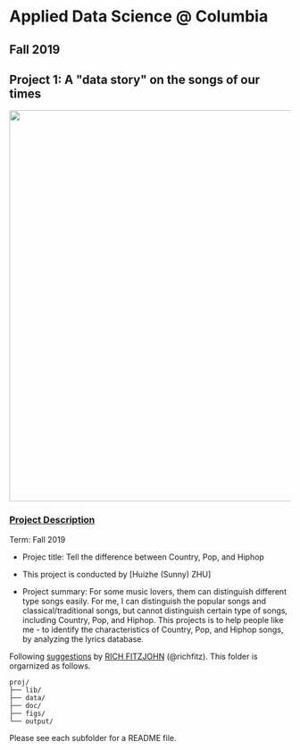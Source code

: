 # Applied Data Science @ Columbia
## Fall 2019
## Project 1: A "data story" on the songs of our times

<img src="https://blog.oup.com/wp-content/uploads/2016/02/1260-music.jpg" width="700">

### [Project Description](doc/)


Term: Fall 2019

+ Projec title: Tell the difference between Country, Pop, and Hiphop
+ This project is conducted by [Huizhe (Sunny) ZHU]

+ Project summary: For some music lovers, them can distinguish different type songs easily. For me, I can distinguish the popular songs and classical/traditional songs, but cannot distinguish certain type of songs, including Country, Pop, and Hiphop.  This projects is to help people like me - to identify the characteristics of Country, Pop, and Hiphop
 songs, by analyzing the lyrics database. 


Following [suggestions](http://nicercode.github.io/blog/2013-04-05-projects/) by [RICH FITZJOHN](http://nicercode.github.io/about/#Team) (@richfitz). This folder is orgarnized as follows.

```
proj/
├── lib/
├── data/
├── doc/
├── figs/
└── output/
```

Please see each subfolder for a README file.
